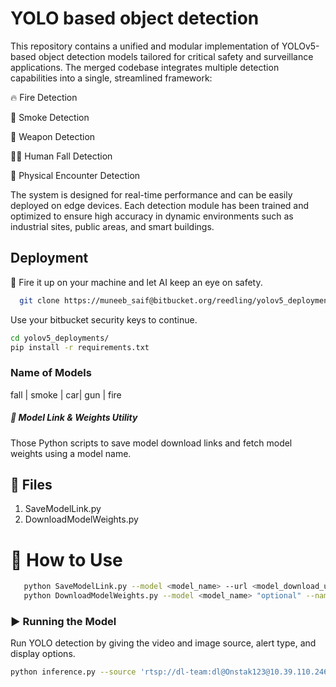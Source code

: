 
# YOLO based object detection
This repository contains a unified and modular implementation of YOLOv5-based object detection models tailored for critical safety and surveillance applications. The merged codebase integrates multiple detection capabilities into a single, streamlined framework:

🔥 Fire Detection

💨 Smoke Detection

🔫 Weapon Detection

🧍‍♂️ Human Fall Detection

🤼 Physical Encounter Detection

The system is designed for real-time performance and can be easily deployed on edge devices. Each detection module has been trained and optimized to ensure high accuracy in dynamic environments such as industrial sites, public areas, and smart buildings.

## Deployment

🚀 Fire it up on your machine and let AI keep an eye on safety.

```bash
  git clone https://muneeb_saif@bitbucket.org/reedling/yolov5_deployments.git
```
Use your bitbucket security keys to continue.
```bash
cd yolov5_deployments/
pip install -r requirements.txt
```
### Name of Models
fall | smoke | car| gun | fire 
 
##### 🧩 Model Link & Weights Utility
Those Python scripts to save model download links and fetch model weights using a model name.
## 📌 Files
1. SaveModelLink.py
2. DownloadModelWeights.py
# 🚀 How to Use
```bash   
   python SaveModelLink.py --model <model_name> --url <model_download_url>
   python DownloadModelWeights.py --model <model_name> "optional" --name <Model_Weights_name>
```
### ▶️ Running the Model   
Run YOLO detection by giving the video and image source, alert type, and display options.
```bash
python inference.py --source 'rtsp://dl-team:dl@Onstak123@10.39.110.246:554/ch5/main/av_stream.h264' --alert Fire --conf-thres 0.3 --view-img --imgsz 640
```
